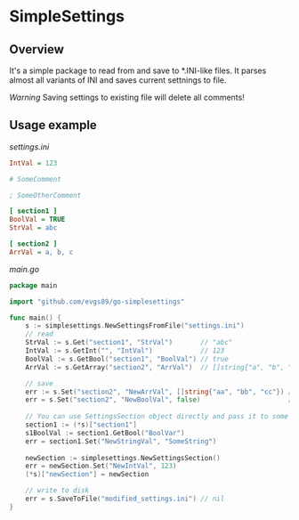 # SimpleSettings

## Overview

It's a simple package to read from and save to *.INI-like files. It parses almost all variants of INI and saves current settnings to file. 

*Warning* Saving settings to existing file will delete all comments!

## Usage example

_settings.ini_
```ini
IntVal = 123

# SomeComment

; SomeOtherComment

[ section1 ]
BoolVal = TRUE
StrVal = abc

[ section2 ]
ArrVal = a, b, c


```

_main.go_
```go
package main

import "github.com/evgs89/go-simplesettings"

func main() {
	s := simplesettings.NewSettingsFromFile("settings.ini")
	// read
	StrVal := s.Get("section1", "StrVal")       // "abc"
	IntVal := s.GetInt("", "IntVal")            // 123
	BoolVal := s.GetBool("section1", "BoolVal") // true
	ArrVal := s.GetArray("section2", "ArrVal")  // []string{"a", "b", "c"}

	// save
	err := s.Set("section2", "NewArrVal", []string{"aa", "bb", "cc"}) // nil
	err = s.Set("section2", "NewBoolVal", false)                      // nil
    
	// You can use SettingsSection object directly and pass it to some sub-routine
	section1 := (*s)["section1"]
	s1BoolVal := section1.GetBool("BoolVar")
	err = section1.Set("NewStringVal", "SomeString") 
	
	newSection := simplesettings.NewSettingsSection()
	err = newSection.Set("NewIntVal", 123)
	(*s)["newSection"] = newSection

	// write to disk
	err = s.SaveToFile("modified_settings.ini") // nil
}
```
